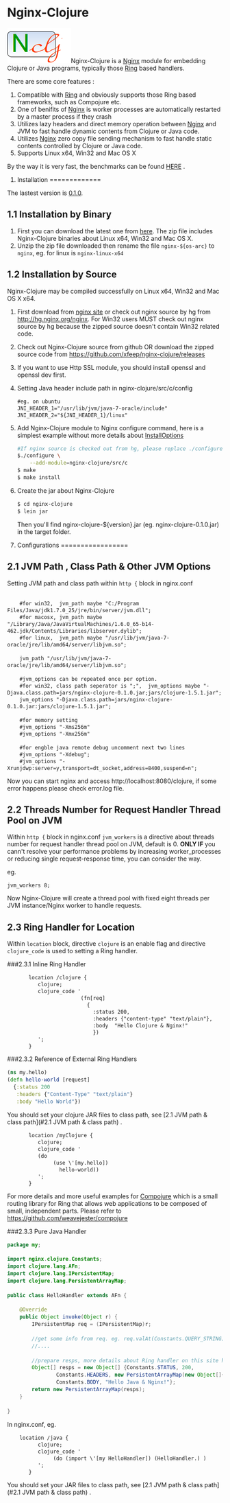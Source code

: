 Nginx-Clojure
=============

![Alt text](logo.png)Nginx-Clojure is a [Nginx](http://nginx.org/) module for embedding Clojure or Java programs, typically those [Ring](https://github.com/ring-clojure/ring/blob/master/SPEC) based handlers.

There are some core features :

1. Compatible with [Ring](https://github.com/ring-clojure/ring/blob/master/SPEC) and obviously supports those Ring based frameworks, such as Compojure etc.
1. One of  benifits of [Nginx](http://nginx.org/) is worker processes are automatically restarted by a master process if they crash
1. Utilizes lazy headers and direct memory operation between [Nginx](http://nginx.org/) and JVM to fast handle dynamic contents from Clojure or Java code.
1. Utilizes [Nginx](http://nginx.org/) zero copy file sending mechanism to fast handle static contents controlled by Clojure or Java code.
1. Supports Linux x64, Win32 and Mac OS X

By the way it is very fast, the benchmarks can be found [HERE](https://github.com/ptaoussanis/clojure-web-server-benchmarks) .


1. Installation
=============

The lastest version is [0.1.0](https://sourceforge.net/projects/nginx-clojure/files/).

1.1 Installation by Binary
-------------

1. First you can download  the latest one from [here](https://sourceforge.net/projects/nginx-clojure/files/). 
The zip file includes Nginx-Clojure binaries about Linux x64, Win32 and Mac OS X.
1. Unzip the zip file downloaded then rename the file `nginx-${os-arc}` to `nginx`, eg. for linux is `nginx-linux-x64`


1.2 Installation by Source
-------------

Nginx-Clojure may be compiled successfully on Linux x64, Win32 and Mac OS X x64.

1. First download from [nginx site](http://nginx.org/en/download.html) or check out nginx source by hg from http://hg.nginx.org/nginx. 
For Win32 users MUST check out nginx source by hg because the zipped source doesn't contain Win32 related code.
1. Check out Nginx-Clojure source from github OR download the zipped source code from https://github.com/xfeep/nginx-clojure/releases
1. If you want to use Http SSL module, you should install openssl and openssl dev first.
1. Setting Java header include path in nginx-clojure/src/c/config

	```nginx
	#eg. on ubuntu
	JNI_HEADER_1="/usr/lib/jvm/java-7-oracle/include"
	JNI_HEADER_2="${JNI_HEADER_1}/linux"
	````
1. Add Nginx-Clojure module to Nginx configure command, here is a simplest example without more details about [InstallOptions](http://wiki.nginx.org/InstallOptions)

	```bash
	#If nginx source is checked out from hg, please replace ./configure with auto/configure
	$./configure \
		--add-module=nginx-clojure/src/c
	$ make
	$ make install
	```
1. Create the jar about Nginx-Clojure

	```bash
	$ cd nginx-clojure
	$ lein jar
	```
	Then you'll find nginx-clojure-${version}.jar (eg. nginx-clojure-0.1.0.jar) in the target folder.

2. Configurations
=================

2.1 JVM Path , Class Path & Other JVM Options
-----------------

Setting JVM path and class path within `http {` block in  nginx.conf

```nginx

    #for win32,  jvm_path maybe "C:/Program Files/Java/jdk1.7.0_25/jre/bin/server/jvm.dll";
    #for macosx, jvm_path maybe "/Library/Java/JavaVirtualMachines/1.6.0_65-b14-462.jdk/Contents/Libraries/libserver.dylib";
    #for linux,  jvm_path maybe "/usr/lib/jvm/java-7-oracle/jre/lib/amd64/server/libjvm.so";
    
    jvm_path "/usr/lib/jvm/java-7-oracle/jre/lib/amd64/server/libjvm.so";
    
    #jvm_options can be repeated once per option.
    #for win32, class path seperator is ";",  jvm_options maybe "-Djava.class.path=jars/nginx-clojure-0.1.0.jar;jars/clojure-1.5.1.jar";
    jvm_options "-Djava.class.path=jars/nginx-clojure-0.1.0.jar:jars/clojure-1.5.1.jar";
    
    #for memory setting
    #jvm_options "-Xms256m"
    #jvm_options "-Xmx256m"
    
    #for engble java remote debug uncomment next two lines
    #jvm_options "-Xdebug";
    #jvm_options "-Xrunjdwp:server=y,transport=dt_socket,address=8400,suspend=n";
````
Now you can start nginx and access http://localhost:8080/clojure, if some error happens please check error.log file. 

2.2 Threads Number for Request Handler Thread Pool on JVM
-----------------
Within `http {` block in nginx.conf `jvm_workers` is a directive about threads number for request handler thread pool on JVM, default is 0. 
**ONLY IF** you cann't resolve your performance problems by increasing worker_processes or reducing single request-response time, 
you can consider the way.

eg.

```nginx
jvm_workers 8;
```
Now Nginx-Clojure will create a thread pool with fixed eight threads  per JVM instance/Nginx worker to handle requests. 

2.3 Ring Handler for Location
-----------------

Within `location` block, directive `clojure` is an enable flag and directive `clojure_code` is used to setting a Ring handler.


###2.3.1 Inline Ring Handler

```nginx
       location /clojure {
          clojure;
          clojure_code ' 
						(fn[req]
						  {
						    :status 200,
						    :headers {"content-type" "text/plain"},
						    :body  "Hello Clojure & Nginx!" 
						    })
          ';
       }
```

###2.3.2 Reference of External Ring Handlers

```clojure
(ns my.hello)
(defn hello-world [request]
  {:status 200
   :headers {"Content-Type" "text/plain"}
   :body "Hello World"})

```

You should set your clojure JAR files to class path, see [2.1 JVM path & class path](#2.1 JVM path & class path) .


```nginx
       location /myClojure {
          clojure;
          clojure_code ' 
          (do
               (use \'[my.hello])
                 hello-world))
          ';
       }
```
For more details and more useful examples for [Compojure](https://github.com/weavejester/compojure) which is a small routing library for Ring that allows web applications to be composed of small, independent parts. Please refer to https://github.com/weavejester/compojure


###2.3.3 Pure Java Handler

```java
package my;

import nginx.clojure.Constants;
import clojure.lang.AFn;
import clojure.lang.IPersistentMap;
import clojure.lang.PersistentArrayMap;

public class HelloHandler extends AFn {
	
	@Override
	public Object invoke(Object r) {
		IPersistentMap req = (IPersistentMap)r;
		
		//get some info from req. eg. req.valAt(Constants.QUERY_STRING)
		//....
		
		//prepare resps, more details about Ring handler on this site https://github.com/ring-clojure/ring/blob/master/SPEC
		Object[] resps = new Object[] {Constants.STATUS, 200, 
				Constants.HEADERS, new PersistentArrayMap(new Object[]{Constants.CONTENT_TYPE.getName(),"text/plain"}),
				Constants.BODY, "Hello Java & Nginx!"};
		return new PersistentArrayMap(resps);
	}
	
}
```


In nginx.conf, eg.

```nginx
	location /java {
          clojure;
          clojure_code ' 
               (do (import \'[my HelloHandler]) (HelloHandler.) )
          ';
       }
```

You should set your  JAR files to class path, see [2.1 JVM path & class path](#2.1 JVM path & class path) .